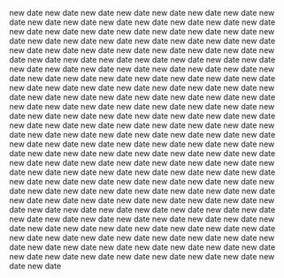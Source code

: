 
new date
new date
new date
new date
new date
new date
new date
new date
new date
new date
new date
new date
new date
new date
new date
new date
new date
new date
new date
new date
new date
new date
new date
new date
new date
new date
new date
new date
new date
new date
new date
new date
new date
new date
new date
new date
new date
new date
new date
new date
new date
new date
new date
new date
new date
new date
new date
new date
new date
new date
new date
new date
new date
new date
new date
new date
new date
new date
new date
new date
new date
new date
new date
new date
new date
new date
new date
new date
new date
new date
new date
new date
new date
new date
new date
new date
new date
new date
new date
new date
new date
new date
new date
new date
new date
new date
new date
new date
new date
new date
new date
new date
new date
new date
new date
new date
new date
new date
new date
new date
new date
new date
new date
new date
new date
new date
new date
new date
new date
new date
new date
new date
new date
new date
new date
new date
new date
new date
new date
new date
new date
new date
new date
new date
new date
new date
new date
new date
new date
new date
new date
new date
new date
new date
new date
new date
new date
new date
new date
new date
new date
new date
new date
new date
new date
new date
new date
new date
new date
new date
new date
new date
new date
new date
new date
new date
new date
new date
new date
new date
new date
new date
new date
new date
new date
new date
new date
new date
new date
new date
new date
new date
new date
new date
new date
new date
new date
new date
new date
new date
new date
new date
new date
new date
new date
new date
new date
new date
new date
new date
new date
new date
new date
new date
new date
new date
new date
new date
new date
new date
new date
new date
new date
new date